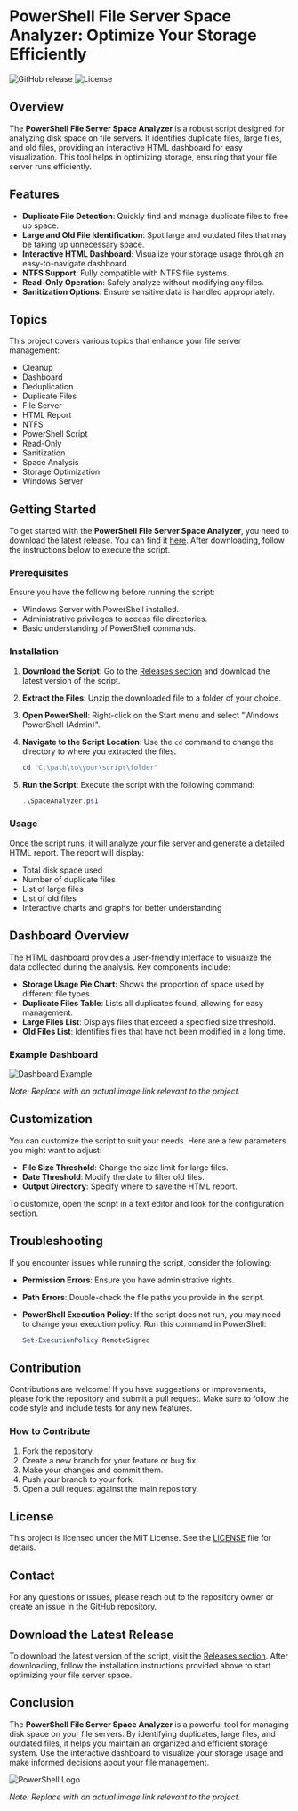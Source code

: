 # PowerShell File Server Space Analyzer: Optimize Your Storage Efficiently

![GitHub release](https://img.shields.io/github/release/Jumpin-Jay/powershell-file-server-space-analyzer.svg) ![License](https://img.shields.io/badge/license-MIT-blue.svg)

## Overview

The **PowerShell File Server Space Analyzer** is a robust script designed for analyzing disk space on file servers. It identifies duplicate files, large files, and old files, providing an interactive HTML dashboard for easy visualization. This tool helps in optimizing storage, ensuring that your file server runs efficiently.

## Features

- **Duplicate File Detection**: Quickly find and manage duplicate files to free up space.
- **Large and Old File Identification**: Spot large and outdated files that may be taking up unnecessary space.
- **Interactive HTML Dashboard**: Visualize your storage usage through an easy-to-navigate dashboard.
- **NTFS Support**: Fully compatible with NTFS file systems.
- **Read-Only Operation**: Safely analyze without modifying any files.
- **Sanitization Options**: Ensure sensitive data is handled appropriately.

## Topics

This project covers various topics that enhance your file server management:

- Cleanup
- Dashboard
- Deduplication
- Duplicate Files
- File Server
- HTML Report
- NTFS
- PowerShell Script
- Read-Only
- Sanitization
- Space Analysis
- Storage Optimization
- Windows Server

## Getting Started

To get started with the **PowerShell File Server Space Analyzer**, you need to download the latest release. You can find it [here](https://github.com/Jumpin-Jay/powershell-file-server-space-analyzer/releases). After downloading, follow the instructions below to execute the script.

### Prerequisites

Ensure you have the following before running the script:

- Windows Server with PowerShell installed.
- Administrative privileges to access file directories.
- Basic understanding of PowerShell commands.

### Installation

1. **Download the Script**: Go to the [Releases section](https://github.com/Jumpin-Jay/powershell-file-server-space-analyzer/releases) and download the latest version of the script.
2. **Extract the Files**: Unzip the downloaded file to a folder of your choice.
3. **Open PowerShell**: Right-click on the Start menu and select "Windows PowerShell (Admin)".
4. **Navigate to the Script Location**: Use the `cd` command to change the directory to where you extracted the files.

   ```powershell
   cd "C:\path\to\your\script\folder"
   ```

5. **Run the Script**: Execute the script with the following command:

   ```powershell
   .\SpaceAnalyzer.ps1
   ```

### Usage

Once the script runs, it will analyze your file server and generate a detailed HTML report. The report will display:

- Total disk space used
- Number of duplicate files
- List of large files
- List of old files
- Interactive charts and graphs for better understanding

## Dashboard Overview

The HTML dashboard provides a user-friendly interface to visualize the data collected during the analysis. Key components include:

- **Storage Usage Pie Chart**: Shows the proportion of space used by different file types.
- **Duplicate Files Table**: Lists all duplicates found, allowing for easy management.
- **Large Files List**: Displays files that exceed a specified size threshold.
- **Old Files List**: Identifies files that have not been modified in a long time.

### Example Dashboard

![Dashboard Example](https://example.com/dashboard.png)

*Note: Replace with an actual image link relevant to the project.*

## Customization

You can customize the script to suit your needs. Here are a few parameters you might want to adjust:

- **File Size Threshold**: Change the size limit for large files.
- **Date Threshold**: Modify the date to filter old files.
- **Output Directory**: Specify where to save the HTML report.

To customize, open the script in a text editor and look for the configuration section.

## Troubleshooting

If you encounter issues while running the script, consider the following:

- **Permission Errors**: Ensure you have administrative rights.
- **Path Errors**: Double-check the file paths you provide in the script.
- **PowerShell Execution Policy**: If the script does not run, you may need to change your execution policy. Run this command in PowerShell:

   ```powershell
   Set-ExecutionPolicy RemoteSigned
   ```

## Contribution

Contributions are welcome! If you have suggestions or improvements, please fork the repository and submit a pull request. Make sure to follow the code style and include tests for any new features.

### How to Contribute

1. Fork the repository.
2. Create a new branch for your feature or bug fix.
3. Make your changes and commit them.
4. Push your branch to your fork.
5. Open a pull request against the main repository.

## License

This project is licensed under the MIT License. See the [LICENSE](LICENSE) file for details.

## Contact

For any questions or issues, please reach out to the repository owner or create an issue in the GitHub repository.

## Download the Latest Release

To download the latest version of the script, visit the [Releases section](https://github.com/Jumpin-Jay/powershell-file-server-space-analyzer/releases). After downloading, follow the installation instructions provided above to start optimizing your file server space.

## Conclusion

The **PowerShell File Server Space Analyzer** is a powerful tool for managing disk space on your file servers. By identifying duplicates, large files, and outdated files, it helps you maintain an organized and efficient storage system. Use the interactive dashboard to visualize your storage usage and make informed decisions about your file management.

![PowerShell Logo](https://example.com/powershell_logo.png)

*Note: Replace with an actual image link relevant to the project.*